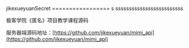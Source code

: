 jikexueyuanSecret
=================  s sssssssssssssssssssssssss

极客学院《匿名》项目教学课程源码

服务器端源码地址：[https://github.com/jikexueyuan/mimi_api](https://github.com/jikexueyuan/mimi_api)
